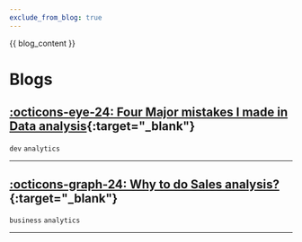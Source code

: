 ```yaml
---
exclude_from_blog: true
---
```


{{ blog_content }}
# Blogs




## [:octicons-eye-24: Four Major mistakes I made in Data analysis](https://medium.com/techfeeds/four-major-mistakes-i-made-in-data-analysis-2ba2822ad8b9){:target="_blank"}
`dev` `analytics`

---


## [:octicons-graph-24: Why to do Sales analysis?](https://medium.com/@muthupandian/why-to-do-sales-analysis-64ceece59158){:target="_blank"}
`business` `analytics`

---

